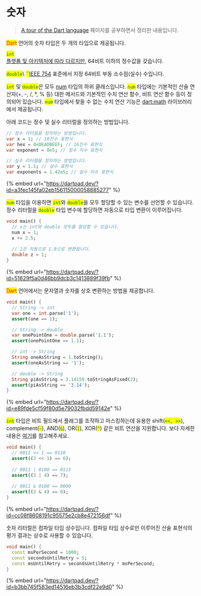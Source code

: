 # 숫자

> [A tour of the Dart language](https://dart.dev/guides/language/language-tour) 페이지를 공부하면서 정리한 내용입니다.

<mark style="color:red;">Dart</mark> 언어의 숫자 타입은 두 개의 타입으로 제공됩니다.

<mark style="color:green;">`int`</mark>\
[플랫폼 및 아키텍처에 따라 다르지만](https://dart.dev/guides/language/numbers), 64비트 이하의 정수값을 갖습니다.

<mark style="color:green;">`double`</mark>\ <mark style="color:green;">``</mark>[IEEE 754](https://ko.wikipedia.org/wiki/IEEE\_754) 표준에서 지정 64비트 부동 소수점(실수) 수입니다.

<mark style="color:green;">`int`</mark> 및 <mark style="color:green;">`double`</mark>은 모두 [num](https://api.dart.dev/stable/2.16.1/dart-core/num-class.html) 타입의 하위 클래스입니다. <mark style="color:green;">`num`</mark> 타입에는 기본적인 산술 연산자(+, -, /, \*, % 등) 대한 메서드와 기본적인 수치 연산 함수, 비트 연산 함수 등이 정의되어 있습니다. <mark style="color:green;">`num`</mark> 타입에서 찾을 수 없는 수치 연산  기능은 [dart:math](https://api.dart.dev/stable/2.16.1/dart-math/dart-math-library.html) 라이브러리에서 제공됩니다.

아래 코드는 정수 및 실수 리터럴을 정의하는 방법입니다.

```dart
// 정수 리터럴을 정의하는 방법입니다.
var x = 1; // 10진수 표현식
var hex = 0xDEADBEEF; // 16진수 표현식
var exponent = 8e5; // 정수 지수 표현식

// 실수 리터럴을 정의하는 방법입니다.
var y = 1.1; // 실수 표현식
var exponents = 1.42e5; // 실수 지수 표현식
```

{% embed url="https://dartpad.dev/?id=a3fec145fa02eb156115000058885277" %}

<mark style="color:green;">`num`</mark> 타입을 이용하면 <mark style="color:green;">`int`</mark>와 <mark style="color:green;">`double`</mark>을 모두 할당할 수 있는 변수를 선언할 수 있습니다. 정수 리터럴을 <mark style="color:green;">`double`</mark> 타입 변수에 할당하면 자동으로 타입 변환이 이루어집니다.

```dart
void main() {
  // x는 int와 double 모두를 할당할 수 있습니다.
  num x = 1;
  x += 2.5;
  
  // 1은 자동으로 1.0으로 변환됩니다.
  double z = 1;
}
```

{% embed url="https://dartpad.dev/?id=51629f5a0d46bb9dcb3c1413889f39fb" %}

<mark style="color:red;">Dart</mark> 언어에서는 문자열과 숫자를 상호 변환하는 방법을 제공합니다.

```dart
void main() {
  // String -> int
  var one = int.parse('1');
  assert(one == 1);

  // String -> double
  var onePointOne = double.parse('1.1');
  assert(onePointOne == 1.1);

  // int -> String
  String oneAsString = 1.toString();
  assert(oneAsString == '1');

  // double -> String
  String piAsString = 3.14159.toStringAsFixed(2);
  assert(piAsString == '3.14');
}
```

{% embed url="https://dartpad.dev/?id=e89fde5cf59f80d5e79032fbdd59142e" %}

<mark style="color:green;">`int`</mark> 타입은 비트 필드에서 플래그를 조작하고 마스킹하는데 유용한 shift(<mark style="color:green;">`<<, >>`</mark>), complement(<mark style="color:green;">`~`</mark>), AND(<mark style="color:green;">`&`</mark>), OR(<mark style="color:green;">`|`</mark>), XOR(<mark style="color:green;">`^`</mark>) 같은 비트 연산을 지원합니다. 보다 자세한 내용은 [여기](https://dart.dev/guides/language/language-tour#bitwise-and-shift-operators)를 참고해주세요.

```dart
void main() {
  // 0011 << 1 == 0110
  assert((3 << 1) == 6);
  
  // 0011 | 0100 == 0111
  assert((3 | 4) == 7);
  
  // 0011 & 0100 == 0000
  assert((3 & 4) == 0);
}
```

{% embed url="https://dartpad.dev/?id=cc08f8608191c95575e2cb8e472156df" %}

숫자 리터럴은 컴파일 타임 상수입니다. 컴파일 타임 상수로만 이루어진 산술 표현식의 평가 결과는 상수로 사용할 수 있습니다.

```dart
void main() {
  const msPerSecond = 1000;
  const secondsUntilRetry = 5;
  const msUntilRetry = secondsUntilRetry * msPerSecond;
}
```

{% embed url="https://dartpad.dev/?id=b3bb745f583ed14516eb3b3cdf22e9d0" %}
